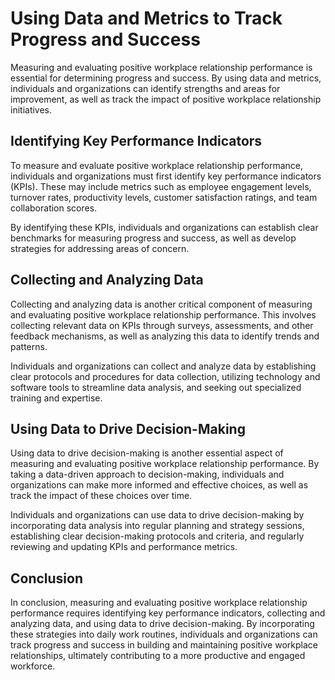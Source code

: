 Using Data and Metrics to Track Progress and Success
=====================================================================================================================================

Measuring and evaluating positive workplace relationship performance is essential for determining progress and success. By using data and metrics, individuals and organizations can identify strengths and areas for improvement, as well as track the impact of positive workplace relationship initiatives.

Identifying Key Performance Indicators
--------------------------------------

To measure and evaluate positive workplace relationship performance, individuals and organizations must first identify key performance indicators (KPIs). These may include metrics such as employee engagement levels, turnover rates, productivity levels, customer satisfaction ratings, and team collaboration scores.

By identifying these KPIs, individuals and organizations can establish clear benchmarks for measuring progress and success, as well as develop strategies for addressing areas of concern.

Collecting and Analyzing Data
-----------------------------

Collecting and analyzing data is another critical component of measuring and evaluating positive workplace relationship performance. This involves collecting relevant data on KPIs through surveys, assessments, and other feedback mechanisms, as well as analyzing this data to identify trends and patterns.

Individuals and organizations can collect and analyze data by establishing clear protocols and procedures for data collection, utilizing technology and software tools to streamline data analysis, and seeking out specialized training and expertise.

Using Data to Drive Decision-Making
-----------------------------------

Using data to drive decision-making is another essential aspect of measuring and evaluating positive workplace relationship performance. By taking a data-driven approach to decision-making, individuals and organizations can make more informed and effective choices, as well as track the impact of these choices over time.

Individuals and organizations can use data to drive decision-making by incorporating data analysis into regular planning and strategy sessions, establishing clear decision-making protocols and criteria, and regularly reviewing and updating KPIs and performance metrics.

Conclusion
----------

In conclusion, measuring and evaluating positive workplace relationship performance requires identifying key performance indicators, collecting and analyzing data, and using data to drive decision-making. By incorporating these strategies into daily work routines, individuals and organizations can track progress and success in building and maintaining positive workplace relationships, ultimately contributing to a more productive and engaged workforce.
